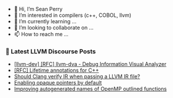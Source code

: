 - 👋 Hi, I’m Sean Perry
- 👀 I’m interested in compilers (c++, COBOL, llvm)
- 🌱 I’m currently learning ...
- 💞️ I’m looking to collaborate on ...
- 📫 How to reach me ...

<!---
s66perry/s66perry is a ✨ special ✨ repository because its `README.md` (this file) appears on your GitHub profile.
You can click the Preview link to take a look at your changes.
--->
### 📕 Latest LLVM Discourse Posts

<!-- DISCOURSE-LLVM:START -->
- [[llvm-dev] [RFC] llvm-dva - Debug Information Visual Analyzer](https://discourse.llvm.org/t/llvm-dev-rfc-llvm-dva-debug-information-visual-analyzer/62570#post_5)
- [[RFC] Lifetime annotations for C++](https://discourse.llvm.org/t/rfc-lifetime-annotations-for-c/61377?page=3#post_57)
- [Should Clang verify IR when passing a LLVM IR file?](https://discourse.llvm.org/t/should-clang-verify-ir-when-passing-a-llvm-ir-file/62926#post_1)
- [Enabling opaque pointers by default](https://discourse.llvm.org/t/enabling-opaque-pointers-by-default/61322?page=2#post_35)
- [Improving autogenerated names of OpenMP outlined functions](https://discourse.llvm.org/t/improving-autogenerated-names-of-openmp-outlined-functions/62925#post_1)
<!-- DISCOURSE-LLVM:END -->
